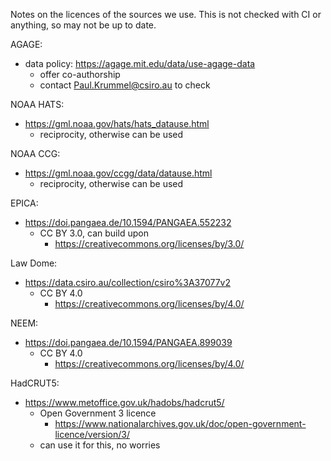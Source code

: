 Notes on the licences of the sources we use.
This is not checked with CI or anything, so may not be up to date.

AGAGE:

- data policy: https://agage.mit.edu/data/use-agage-data
    - offer co-authorship
    - contact Paul.Krummel@csiro.au to check


NOAA HATS:

- https://gml.noaa.gov/hats/hats_datause.html
    - reciprocity, otherwise can be used


NOAA CCG:

- https://gml.noaa.gov/ccgg/data/datause.html
    - reciprocity, otherwise can be used


EPICA:

- https://doi.pangaea.de/10.1594/PANGAEA.552232
    - CC BY 3.0, can build upon
        - https://creativecommons.org/licenses/by/3.0/

Law Dome:

- https://data.csiro.au/collection/csiro%3A37077v2
    - CC BY 4.0
        - https://creativecommons.org/licenses/by/4.0/

NEEM:

- https://doi.pangaea.de/10.1594/PANGAEA.899039
    - CC BY 4.0
        - https://creativecommons.org/licenses/by/4.0/

HadCRUT5:

- https://www.metoffice.gov.uk/hadobs/hadcrut5/
    - Open Government 3 licence
        - https://www.nationalarchives.gov.uk/doc/open-government-licence/version/3/
    - can use it for this, no worries

